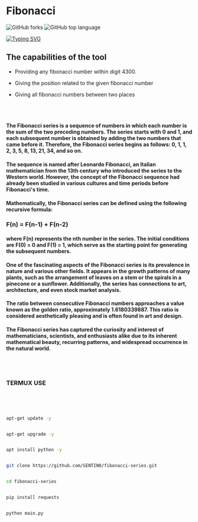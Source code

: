 # Fibonacci
<img alt="GitHub forks" src="https://img.shields.io/github/forks/SENTIN0/fibonacci-serios?style=social">
<img alt="GitHub top language" src="https://img.shields.io/github/languages/top/SENTIN0/fibonacci-serios">


[![Typing SVG](https://readme-typing-svg.demolab.com?font=Fira+Code&pause=1000&color=F72D2D&width=435&lines=TOOL+BY+SENTINO;JF+TEAM)](https://git.io/typing-svg)
<br>

## The capabilities of the tool

* Providing any fibonacci number within digit 4300.

* Giving the position related to the given fibonacci number

* Giving all fibonacci numbers between two places

<br>
<br>

#### The Fibonacci series is a sequence of numbers in which each number is the sum of the two preceding numbers. The series starts with 0 and 1, and each subsequent number is obtained by adding the two numbers that came before it. Therefore, the Fibonacci series begins as follows: 0, 1, 1, 2, 3, 5, 8, 13, 21, 34, and so on.

#### The sequence is named after Leonardo Fibonacci, an Italian mathematician from the 13th century who introduced the series to the Western world. However, the concept of the Fibonacci sequence had already been studied in various cultures and time periods before Fibonacci's time.

#### Mathematically, the Fibonacci series can be defined using the following recursive formula:

### F(n) = F(n-1) + F(n-2)

#### where F(n) represents the nth number in the series. The initial conditions are F(0) = 0 and F(1) = 1, which serve as the starting point for generating the subsequent numbers.

#### One of the fascinating aspects of the Fibonacci series is its prevalence in nature and various other fields. It appears in the growth patterns of many plants, such as the arrangement of leaves on a stem or the spirals in a pinecone or a sunflower. Additionally, the series has connections to art, architecture, and even stock market analysis.

#### The ratio between consecutive Fibonacci numbers approaches a value known as the golden ratio, approximately 1.6180339887. This ratio is considered aesthetically pleasing and is often found in art and design.

#### The Fibonacci series has captured the curiosity and interest of mathematicians, scientists, and enthusiasts alike due to its inherent mathematical beauty, recurring patterns, and widespread occurrence in the natural world.
<br>
<br>

###  TERMUX USE
<br>

<br>

```bash

apt-get update -y

```

```bash

apt-get upgrade -y

```

```bash

apt install python -y

```

```bash

git clone https://github.com/SENTIN0/fibonacci-series.git

```

```bash

cd fibonacci-series

```

```bash

pip install requests

```

```bash

python main.py

```

<br>
<br>

